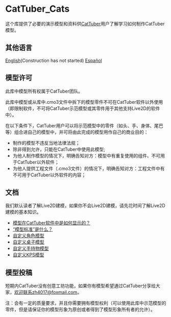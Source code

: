 # CatTuber_Cats
这个库提供了必要的演示模型和资料供[CatTuber](https://store.steampowered.com/app/1337970)用户了解学习如何制作CatTuber模型。

## 其他语言
[English](https://github.com/MMmmmoko/CatTuber_Cats/blob/main/README_EN.md)(Construction has not started)
[Español](https://github.com/MMmmmoko/CatTuber_Cats/blob/main/README_ES.md)

## 模型许可
此库中模型所有权属于CatTuber团队。

此库中模型或从库中.cmo3文件中拆下的模型零件不可在CatTuber软件以外使用（即限制软件，不可将CatTuber示范模型或其零件用于其他支持Live2D的软件中）。

在以下条件下，CatTuber用户可以将示范模型中的零件（如头、手、身体、尾巴等）组合进自己的模型中，并可将由此完成的模型用作自己的商业目的：

* 制作的模型不违反当地法律法规；
* 除非得到允许，只能在CatTuber中使用此模型;
* 为他人制作模型的情况下，明确告知对方：模型中有重复使用的组件、不可用于CatTuber以外软件；
* 为他人提供工程文件（.cmo3文件）的情况下，明确告知对方：工程文件中有不可用于CatTuber以外软件的内容；

## 文档
我们默认读者了解Live2D建模，如果你不会Live2D建模，请先花时间了解Live2D建模的基本知识。
* [模型在CatTuber软件中是如何显示的？](docs/zh/1_模型在CatTuber软件中是如何显示的.md)
* [“模型标准”是什么？](docs/zh/2_模型标准是什么.md)
* [自定义角色模型](docs/zh/3_自定义角色模型.md)
* [自定义桌子模型](docs/zh/4_自定义桌子模型.md)
* [自定义手持物模型](docs/zh/5_自定义手持物模型.md)
* [自定义KPS模型](docs/zh/6_自定义KPS模型.md)

## 模型投稿
短期内CatTuber没有创意工坊功能，如果你有模型希望通过CatTuber分享给大家，欢迎联系zh4017@foxmail.com。

注：会有一定的质量要求，并且你需要拥有模型权利（可以使用此库中示范模型的零件，但是请保证你的模型形象为原创或者得到了模型形象所有者的允许）。
